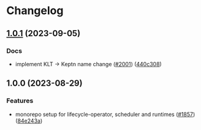 # Changelog

## [1.0.1](https://github.com/mowies/lifecycle-controller/compare/python-runtime-v1.0.0...python-runtime-v1.0.1) (2023-09-05)


### Docs

* implement KLT -&gt; Keptn name change ([#2001](https://github.com/mowies/lifecycle-controller/issues/2001)) ([440c308](https://github.com/mowies/lifecycle-controller/commit/440c3082e5400f89d791724651984ba2bc0a4724))

## 1.0.0 (2023-08-29)


### Features

* monorepo setup for lifecycle-operator, scheduler and runtimes ([#1857](https://github.com/keptn/lifecycle-toolkit/issues/1857)) ([84e243a](https://github.com/keptn/lifecycle-toolkit/commit/84e243a213ffba86eddd51ccc4bf4dbd61140069))
